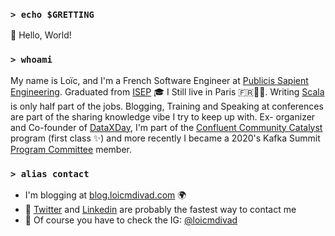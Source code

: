 ### `> echo $GRETTING`
👋 Hello, World!

### `> whoami`
My name is Loïc, and I'm a French Software Engineer at [Publicis Sapient Engineering](https://medium.com/xebia-france). Graduated from [ISEP](https://www.isep.fr/) 🎓 I Still live in Paris 🇫🇷🍷🧀. Writing [Scala](https://www.scala-lang.org/) is only half part of the jobs. Blogging, Training and Speaking at conferences are part of the sharing knowledge vibe I try to keep up with. Ex- organizer and Co-founder of [DataXDay](https://dataxday.fr), I'm part of the [Confluent Community Catalyst](https://www.confluent.io/nominate/) program (first class ✨) and more recently I became a 2020's Kafka Summit [Program Committee](https://kafka-summit.org/program-committee/) member.       

### `> alias contact`
- I'm blogging at [blog.loicmdivad.com](https://blog.loicmdivad.com/) 🌍 
- 📱 [Twitter](https://twitter.com/LoicMDivad) and [Linkedin](https://www.linkedin.com/in/lo%C3%AFc-divad-3a5a9893/) are probably the fastest way to contact me 
- 📸 Of course you have to check the IG: [@loicmdivad](https://www.instagram.com/loicmdivad/)
